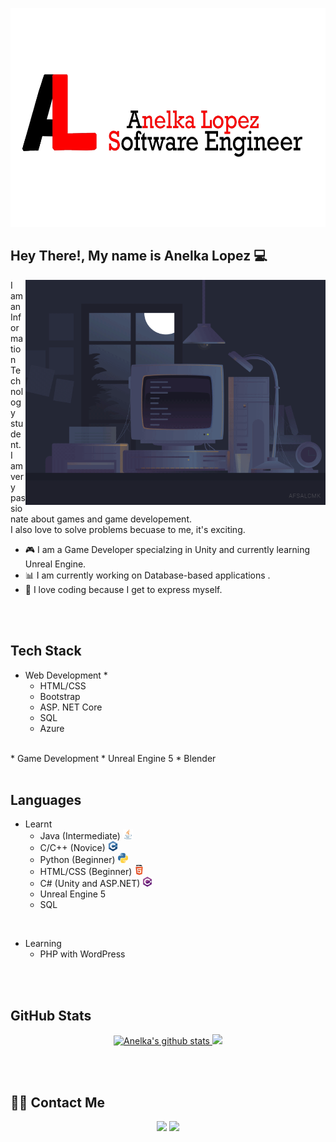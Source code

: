 <img src="logo.png" alt="Logo" height="350"/> </br>

## Hey There!, My name is Anelka Lopez :computer:

<img alt="Night Coding" src="night_code.gif" align="right" height="360"/>
I am an Information Technology student. </br>
I am very passionate about games and game developement. </br>
I also love to solve problems becuase to me, it's exciting. </br>

* :video_game: I am a Game Developer specialzing in Unity and currently learning Unreal Engine.
* :bar_chart: I am currently working on Database-based applications .
* :stars: I love coding because I get to express myself.
</br>
</br>

## Tech Stack
* Web Development
  *
  * HTML/CSS
  * Bootstrap
  * ASP. NET Core
  * SQL
  * Azure
</br>
* Game Development
  * Unreal Engine 5
  * Blender
</br>
</br>

## Languages
* Learnt
  * Java (Intermediate) <img src="icons/java_16x16.png" alt="Java">
  * C/C++ (Novice) <img src="icons/cpp_16x16.png" alt="C++">
  * Python (Beginner) <img src="icons/python_16x16.png" alt="Python">
  * HTML/CSS (Beginner) <img src="icons/html_16x16.png" alt="HTML">
  * C# (Unity and ASP.NET) <img src="icons/csharp_16x16.png" alt="C#">
  * Unreal Engine 5
  * SQL
</br>

* Learning
  * PHP with WordPress
</br>
</br>

## GitHub Stats
<p align="center">
<a href="https://github.com/phantomdsyt">
    <img height="180em" src="https://github-readme-stats.vercel.app/api?username=phantomdsyt&show_icons=true&theme=tokyonight" alt="Anelka's github stats"/>
    <img height="180em" src="https://github-readme-stats.vercel.app/api/top-langs/?username=phantomdsyt&layout=compact&theme=tokyonight"/>
</a>
</p>
</br>
</br>

## 	🤝🏿 Contact Me
<p align="center">
<a href="https://www.linkedin.com/in/anelka-l-a19b91129/"><img src="https://img.shields.io/badge/Anelka%20Lopez-blue?style=flat&logo=linkedin&labelColor=blue"/></a>
<a href="mailto:anelkalopezbiz@gmail.com"><img src="https://img.shields.io/badge/anelkalopezbiz%40gmail.com-red?style=flat&logo=gmail&labelColor=red"/></a>
</p>
